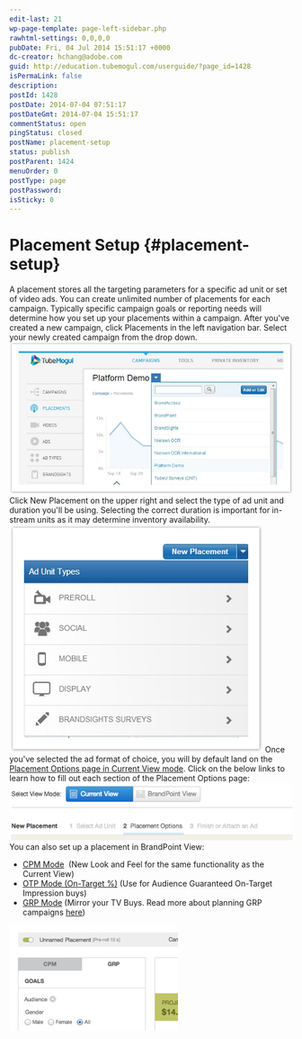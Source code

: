 ```yaml
---
edit-last: 21
wp-page-template: page-left-sidebar.php
rawhtml-settings: 0,0,0,0
pubDate: Fri, 04 Jul 2014 15:51:17 +0000
dc-creator: hchang@adobe.com
guid: http://education.tubemogul.com/userguide/?page_id=1428
isPermaLink: false
description: 
postId: 1428
postDate: 2014-07-04 07:51:17
postDateGmt: 2014-07-04 15:51:17
commentStatus: open
pingStatus: closed
postName: placement-setup
status: publish
postParent: 1424
menuOrder: 0
postType: page
postPassword: 
isSticky: 0
---
```


# Placement Setup {#placement-setup}

A placement stores all the targeting parameters for a specific ad unit or set of video ads. You can create unlimited number of placements for each campaign. Typically specific campaign goals or reporting needs will determine how you set up your placements within a campaign. After you've created a new campaign, click Placements in the left navigation bar. Select your newly created campaign from the drop down. [ ![placement setup 1](assets/placement-setup-1.jpg)](assets/placement-setup-1.jpg) Click New Placement on the upper right and select the type of ad unit and duration you'll be using. Selecting the correct duration is important for in-stream units as it may determine inventory availability. [ ![placement setup 2](assets/placement-setup-2.jpg)](assets/placement-setup-2.jpg) Once you've selected the ad format of choice, you will by default land on the [Placement Options page in Current View mode](placement-options/user-guideexecutionplacement-setupplacement-options.md). Click on the below links to learn how to fill out each section of the Placement Options page: [ ![Current View](assets/current-view.png)](assets/current-view.png) You can also set up a placement in BrandPoint View:

* [CPM Mode](cpm-setup/user-guideexecutionplacement-setupcpm-setup.md)&nbsp; (New Look and Feel for the same functionality as the Current View)
* [OTP Mode (On-Target %)](otp-setup/user-guideexecutionplacement-setupotp-setup.md)&nbsp;(Use for Audience Guaranteed On-Target Impression buys)
* [GRP Mode](grp-setup/user-guideexecutionplacement-setupgrp-setup.md)&nbsp;(Mirror your TV Buys. Read more about planning GRP campaigns [here](../user-guide/planning/brandpoint/buying-in-cost-per-point/user-guideplanningbrandpointbuying-in-cost-per-point.md))

[ ![2014-07-16_0036](assets/2014-07-16-0036-300x188.png)](assets/2014-07-16-0036.png) &nbsp; 